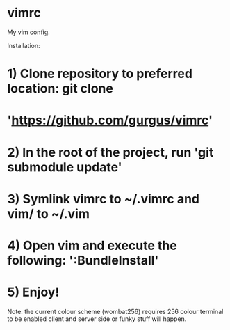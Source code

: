 vimrc
=====

My vim config.

Installation:
# 1) Clone repository to preferred location: git clone
# 'https://github.com/gurgus/vimrc'
# 2) In the root of the project, run 'git submodule update'
# 3) Symlink vimrc to ~/.vimrc and vim/ to ~/.vim
# 4) Open vim and execute the following: ':BundleInstall'
# 5) Enjoy!

Note: the current colour scheme (wombat256) requires 256 colour terminal
to be enabled client and server side or funky stuff will happen.
